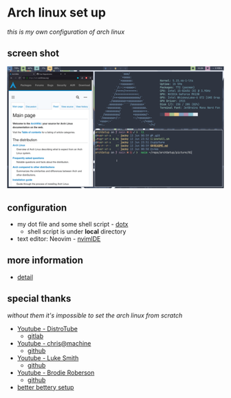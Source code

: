 # Arch linux set up
*this is my own configuration of arch linux*


## screen shot 
![desktop](./img/01.png)


## configuration
- my dot file and some shell script - [dotx](https://github.com/opottghjk00/dotx)
    - shell script is under **local** directory
- text editor: Neovim - [nvimIDE](https://github.com/opottghjk00/nvimIDE)


## more information
- [detail](https://opottghjk00.github.io/content/ArchSetup/index.html)


## special thanks
*without them it's impossible to set the arch linux from scratch*

- [Youtube - DistroTube](https://www.youtube.com/c/DistroTube)
    - [gitlab](https://gitlab.com/dwt1)
- [Youtube - chris@machine](https://www.youtube.com/c/ChrisAtMachine)
    - [github](https://github.com/ChristianChiarulli)
- [Youtube - Luke Smith](https://www.youtube.com/c/LukeSmithxyz)
    - [github](https://github.com/LukeSmithxyz)
- [Youtube - Brodie Roberson](https://www.youtube.com/c/BrodieRobertson)
    - [github](https://github.com/BrodieRobertson)
- [better bettery setup](https://github.com/BigAnteater/BetterBattery)
